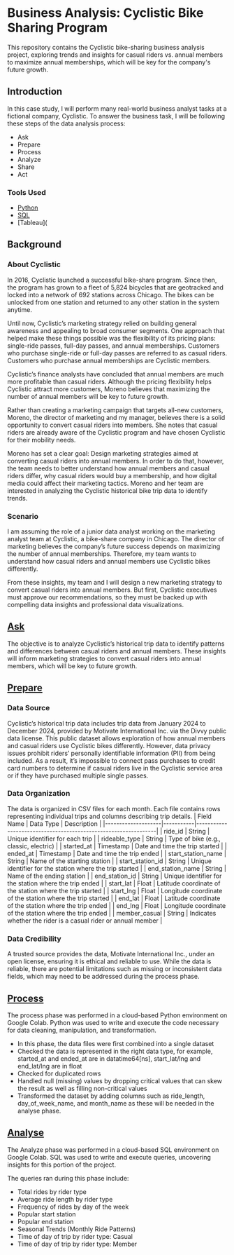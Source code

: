 # Business Analysis: Cyclistic Bike Sharing Program
This repository contains the Cyclistic bike-sharing business analysis project, exploring trends and insights for casual riders vs. annual members to maximize annual memberships, which will be key for the company's future growth.
## Introduction
In this case study, I will perform many real-world business analyst tasks at a fictional company, Cyclistic. To answer the business task, I will be following these steps of the data analysis process: 
- Ask
- Prepare
- Process
- Analyze
- Share
- Act
### Tools Used
- [Python](Process.md)
- [SQL](Analyse.md)
- [Tableau](
## Background
### About Cyclistic
In 2016, Cyclistic launched a successful bike-share program. Since then, the program has grown
to a fleet of 5,824 bicycles that are geotracked and locked into a network of 692 stations
across Chicago. The bikes can be unlocked from one station and returned to any other station
in the system anytime.

Until now, Cyclistic’s marketing strategy relied on building general awareness and appealing to
broad consumer segments. One approach that helped make these things possible was the
flexibility of its pricing plans: single-ride passes, full-day passes, and annual memberships.
Customers who purchase single-ride or full-day passes are referred to as casual riders.
Customers who purchase annual memberships are Cyclistic members.

Cyclistic’s finance analysts have concluded that annual members are much more profitable
than casual riders. Although the pricing flexibility helps Cyclistic attract more customers,
Moreno believes that maximizing the number of annual members will be key to future growth.

Rather than creating a marketing campaign that targets all-new customers, Moreno, the director of marketing and my manager, believes there is a solid opportunity to convert casual riders into members. She notes that casual riders
are already aware of the Cyclistic program and have chosen Cyclistic for their mobility needs.

Moreno has set a clear goal: Design marketing strategies aimed at converting casual riders into
annual members. In order to do that, however, the team needs to better understand how
annual members and casual riders differ, why casual riders would buy a membership, and how
digital media could affect their marketing tactics. Moreno and her team are interested in
analyzing the Cyclistic historical bike trip data to identify trends.

### Scenario
I am assuming the role of a junior data analyst working on the marketing analyst team at Cyclistic, a bike-share company in Chicago. The director of marketing believes the company’s future success depends on maximizing the number of annual memberships. Therefore, my team wants to understand how casual riders and annual members use Cyclistic bikes differently. 

From these insights, my team and I will design a new marketing strategy to convert casual riders into annual members. But first, Cyclistic executives must approve our recommendations, so they must be backed up with compelling data insights and professional data visualizations.

## [Ask](Ask.md)
The objective is to analyze Cyclistic’s historical trip data to identify patterns and differences between casual riders and annual members. These insights will inform marketing strategies to convert casual riders into annual members, which will be key to future growth.

## [Prepare](Prepare.md)
### Data Source 
Cyclistic’s historical trip data includes trip data from January 2024 to December 2024, provided by Motivate International Inc. via the Divvy public data license. This public dataset allows exploration of how annual members and casual riders use Cyclistic bikes differently. However, data privacy issues prohibit riders’ personally identifiable information (PII) from being included. As a result, it’s impossible to connect pass purchases to credit card numbers to determine if casual riders live in the Cyclistic service area or if they have purchased multiple single passes.

### Data Organization
The data is organized in CSV files for each month. Each file contains rows representing individual trips and columns describing trip details.
| Field Name         | Data Type | Description                                                    |
|--------------------|-----------|----------------------------------------------------------------|
| ride_id            | String    | Unique identifier for each trip                                |
| rideable_type      | String    | Type of bike (e.g., classic, electric)                         |
| started_at         | Timestamp | Date and time the trip started                                 |
| ended_at           | Timestamp | Date and time the trip ended                                   |
| start_station_name | String    | Name of the starting station                                   |
| start_station_id   | String    | Unique identifier for the station where the trip started       |
| end_station_name   | String    | Name of the ending station                                     |
| end_station_id     | String    | Unique identifier for the station where the trip ended         |
| start_lat          | Float     | Latitude coordinate of the station where the trip started      |
| start_lng          | Float     | Longitude coordinate of the station where the trip started     |
| end_lat            | Float     | Latitude coordinate of the station where the trip ended        |
| end_lng            | Float     | Longitude coordinate of the station where the trip ended      |
| member_casual      | String    | Indicates whether the rider is a casual rider or annual member |

### Data Credibility 
A trusted source provides the data, Motivate International Inc., under an open license, ensuring it is ethical and reliable to use. While the data is reliable, there are potential limitations such as missing or inconsistent data fields, which may need to be addressed during the process phase.

## [Process](Process.md)
The process phase was performed in a cloud-based Python environment on Google Colab. Python was used to write and execute the code necessary for data cleaning, manipulation, and transformation. 

- In this phase, the data files were first combined into a single dataset
- Checked the data is represented in the right data type, for example, started_at and ended_at are in datatime64[ns], start_lat/lng and end_lat/lng are in float
- Checked for duplicated rows
- Handled null (missing) values by dropping critical values that can skew the result as well as filling non-critical values
- Transformed the dataset by adding columns such as ride_length, day_of_week_name, and month_name as these will be needed in the analyse phase.

## [Analyse](Analyse.md)
The Analyze phase was performed in a cloud-based SQL environment on Google Colab. SQL was used to write and execute queries, uncovering insights for this portion of the project.

The queries ran during this phase include: 
- Total rides by rider type
- Average ride length by rider type
- Frequency of rides by day of the week
- Popular start station
- Popular end station
- Seasonal Trends (Monthly Ride Patterns)
- Time of day of trip by rider type: Casual
- Time of day of trip by rider type: Member

